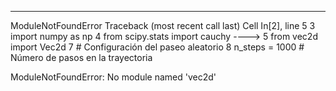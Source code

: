 ---------------------------------------------------------------------------
ModuleNotFoundError                       Traceback (most recent call last)
Cell In[2], line 5
      3 import numpy as np
      4 from scipy.stats import cauchy
----> 5 from vec2d import Vec2d
      7 # Configuración del paseo aleatorio
      8 n_steps = 1000  # Número de pasos en la trayectoria

ModuleNotFoundError: No module named 'vec2d'
